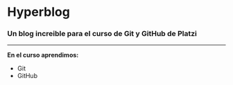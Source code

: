 # Hyperblog
### Un blog increible para el curso de Git y GitHub de Platzi

------------

**En el curso aprendimos:**
- Git
- GitHub
